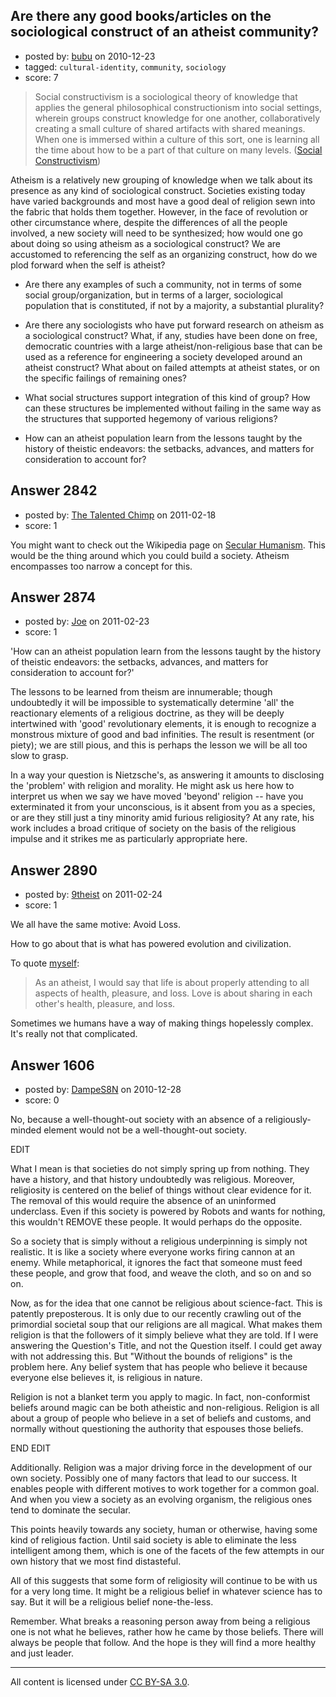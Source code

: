 ## Are there any good books/articles on the sociological construct of an atheist community?

- posted by: [bubu](https://stackexchange.com/users/-1/398-bubu) on 2010-12-23
- tagged: `cultural-identity`, `community`, `sociology`
- score: 7

> Social constructivism is a sociological theory of knowledge that applies the general philosophical constructionism into social settings, wherein groups construct knowledge for one another, collaboratively creating a small culture of shared artifacts with shared meanings. When one is immersed within a culture of this sort, one is learning all the time about how to be a part of that culture on many levels. ([Social Constructivism][1])

Atheism is a relatively new grouping of knowledge when we talk about its presence as any kind of sociological construct. Societies existing today have varied backgrounds and most have a good deal of religion sewn into the fabric that holds them together. However, in the face of revolution or other circumstance where, despite the differences of all the people involved, a new society will need to be synthesized; how would one go about doing so using atheism as a sociological construct? We are accustomed to referencing the self as an organizing construct, how do we plod forward when the self is atheist?

 - Are there any examples of such a community, not in terms of some social group/organization, but in terms of a larger, sociological population that is constituted, if not by a majority, a substantial plurality? 

 - Are there any sociologists who have put forward research on atheism as a sociological construct? What, if any, studies have been done on free, democratic countries with a large atheist/non-religious base that can be used as a reference for engineering a society developed around an atheist construct? What about on failed attempts at atheist states, or on the specific failings of remaining ones?

 - What social structures support integration of this kind of group? How can these structures be implemented without failing in the same way as the structures that supported hegemony of various religions?

 - How can an atheist population learn from the lessons taught by the history of theistic endeavors: the setbacks, advances, and matters for consideration to account for?


  [1]: http://en.wikipedia.org/wiki/Social_constructivism


## Answer 2842

- posted by: [The Talented Chimp](https://stackexchange.com/users/-1/210-the-talented-chimp) on 2011-02-18
- score: 1

<p>You might want to check out the Wikipedia page on <a href="http://en.wikipedia.org/wiki/Secular_humanism" rel="nofollow">Secular Humanism</a>. This would be the thing around which you could build a society. Atheism encompasses too narrow a concept for this.</p>



## Answer 2874

- posted by: [Joe](https://stackexchange.com/users/-1/1064-joe) on 2011-02-23
- score: 1

'How can an atheist population learn from the lessons taught by the history of theistic endeavors: the setbacks, advances, and matters for consideration to account for?'

The lessons to be learned from theism are innumerable; though undoubtedly it will be impossible to systematically determine 'all' the reactionary elements of a religious doctrine, as they will be deeply intertwined with 'good' revolutionary elements, it is enough to recognize a monstrous mixture of good and bad infinities. The result is resentment (or piety); we are still pious, and this is perhaps the lesson we will be all too slow to grasp.

In a way your question is Nietzsche's, as answering it amounts to disclosing the 'problem' with religion and morality. He might ask us here how to interpret us when we say we have moved 'beyond' religion -- have you exterminated it from your unconscious, is it absent from you as a species, or are they still just a tiny minority amid furious religiosity? At any rate, his work includes a broad critique of society on the basis of the religious impulse and it strikes me as particularly appropriate here.


## Answer 2890

- posted by: [9theist](https://stackexchange.com/users/-1/1135-9theist) on 2011-02-24
- score: 1

<p>We all have the same motive: Avoid Loss.</p>

<p>How to go about that is what has powered evolution and civilization.</p>

<p>To quote <a href="http://atheism.stackexchange.com/questions/934/what-do-we-atheists-agree-on/2756#2756">myself</a>:</p>

<blockquote>
  <p>As an atheist, I would say that life
  is about properly attending to all
  aspects of health, pleasure, and loss.
  Love is about sharing in each other's
  health, pleasure, and loss.</p>
</blockquote>

<p>Sometimes we humans have a way of making things hopelessly complex.  It's really not that complicated.</p>



## Answer 1606

- posted by: [DampeS8N](https://stackexchange.com/users/-1/587-dampes8n) on 2010-12-28
- score: 0

No, because a well-thought-out society with an absence of a religiously-minded element would not be a well-thought-out society.

EDIT

What I mean is that societies do not simply spring up from nothing. They have a history, and that history undoubtedly was religious. Moreover, religiosity is centered on the belief of things without clear evidence for it. The removal of this would require the absence of an uninformed underclass. Even if this society is powered by Robots and wants for nothing, this wouldn't REMOVE these people. It would perhaps do the opposite.

So a society that is simply without a religious underpinning is simply not realistic. It is like a society where everyone works firing cannon at an enemy. While metaphorical, it ignores the fact that someone must feed these people, and grow that food, and weave the cloth, and so on and so on.

Now, as for the idea that one cannot be religious about science-fact. This is patently preposterous. It is only due to our recently crawling out of the primordial societal soup that our religions are all magical. What makes them religion is that the followers of it simply believe what they are told. If I were answering the Question's Title, and not the Question itself. I could get away with not addressing this. But "Without the bounds of religions" is the problem here. Any belief system that has people who believe it because everyone else believes it, is religious in nature.

Religion is not a blanket term you apply to magic. In fact, non-conformist beliefs around magic can be both atheistic and non-religious. Religion is all about a group of people who believe in a set of beliefs and customs, and normally without questioning the authority that espouses those beliefs.

END EDIT

Additionally. Religion was a major driving force in the development of our own society. Possibly one of many factors that lead to our success. It enables people with different motives to work together for a common goal. And when you view a society as an evolving organism, the religious ones tend to dominate the secular.

This points heavily towards any society, human or otherwise, having some kind of religious faction. Until said society is able to eliminate the less intelligent among them, which is one of the facets of the few attempts in our own history that we most find distasteful.

All of this suggests that some form of religiosity will continue to be with us for a very long time. It might be a religious belief in whatever science has to say. But it will be a religious belief none-the-less.

Remember. What breaks a reasoning person away from being a religious one is not what he believes, rather how he came by those beliefs. There will always be people that follow. And the hope is they will find a more healthy and just leader.



---

All content is licensed under [CC BY-SA 3.0](https://creativecommons.org/licenses/by-sa/3.0/).
